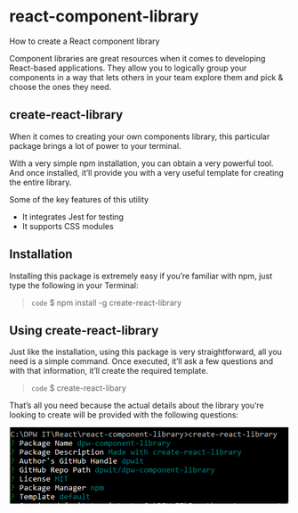 # react-component-library
How to create a React component library

Component libraries are great resources when it comes to developing React-based applications. They allow you to logically group your components in a way that lets others in your team explore them and pick & choose the ones they need.

## create-react-library

When it comes to creating your own components library, this particular package brings a lot of power to your terminal.

With a very simple npm installation, you can obtain a very powerful tool. And once installed, it’ll provide you with a very useful template for creating the entire library.

Some of the key features of this utility

* It integrates Jest for testing
* It supports CSS modules

## Installation

Installing this package is extremely easy if you’re familiar with npm, just type the following in your Terminal:

> `code` $ npm install -g create-react-library

## Using create-react-library

Just like the installation, using this package is very straightforward, all you need is a simple command. Once executed, it’ll ask a few questions and with that information, it’ll create the required template.

> `code` $ create-react-libary

That’s all you need because the actual details about the library you’re looking to create will be provided with the following questions:

![Create react component library questions](/images/create-react-library-questions.png)
